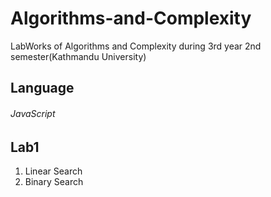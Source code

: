 # Algorithms-and-Complexity
LabWorks of Algorithms and Complexity during 3rd year 2nd semester(Kathmandu University)
## Language
###### JavaScript
## Lab1 
1. Linear Search
2. Binary Search
